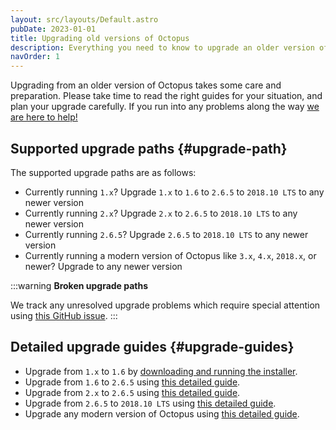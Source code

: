 ```yaml
---
layout: src/layouts/Default.astro
pubDate: 2023-01-01
title: Upgrading old versions of Octopus
description: Everything you need to know to upgrade an older version of Octopus to a modern version.
navOrder: 1
---
```


Upgrading from an older version of Octopus takes some care and preparation. Please take time to read the right guides for your situation, and plan your upgrade carefully. If you run into any problems along the way [we are here to help!](https://octopus.com/support)

## Supported upgrade paths {#upgrade-path}

The supported upgrade paths are as follows:

- Currently running `1.x`? Upgrade `1.x` to `1.6` to `2.6.5` to `2018.10 LTS` to any newer version
- Currently running `2.x`? Upgrade `2.x` to `2.6.5` to `2018.10 LTS` to any newer version
- Currently running `2.6.5`? Upgrade `2.6.5` to `2018.10 LTS` to any newer version
- Currently running a modern version of Octopus like `3.x`, `4.x`, `2018.x`, or newer? Upgrade to any newer version

:::warning
**Broken upgrade paths**

We track any unresolved upgrade problems which require special attention using [this GitHub issue](https://github.com/OctopusDeploy/Issues/issues/4979).
:::

## Detailed upgrade guides {#upgrade-guides}

- Upgrade from `1.x` to `1.6` by [downloading and running the installer](https://octopus.com/downloads/1.6.3.1723).
- Upgrade from `1.6` to `2.6.5` using [this detailed guide](/docs/administration/upgrading/legacy/upgrading-from-octopus-1.6-2.6.5/).
- Upgrade from `2.x` to `2.6.5` using [this detailed guide](/docs/administration/upgrading/legacy/upgrading-from-octopus-2.x-2.6.5/).
- Upgrade from `2.6.5` to `2018.10 LTS` using [this detailed guide](/docs/administration/upgrading/legacy/upgrading-from-octopus-2.6.5-2018.10lts/).
- Upgrade any modern version of Octopus using [this detailed guide](/docs/administration/upgrading/guide/).
